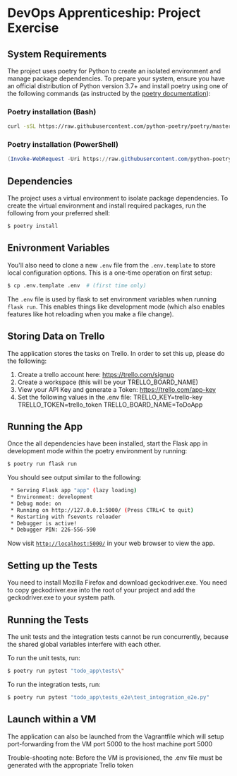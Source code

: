 # DevOps Apprenticeship: Project Exercise

## System Requirements

The project uses poetry for Python to create an isolated environment and manage package dependencies. To prepare your system, ensure you have an official distribution of Python version 3.7+ and install poetry using one of the following commands (as instructed by the [poetry documentation](https://python-poetry.org/docs/#system-requirements)):

### Poetry installation (Bash)

```bash
curl -sSL https://raw.githubusercontent.com/python-poetry/poetry/master/get-poetry.py | python
```

### Poetry installation (PowerShell)

```powershell
(Invoke-WebRequest -Uri https://raw.githubusercontent.com/python-poetry/poetry/master/get-poetry.py -UseBasicParsing).Content | python
```

## Dependencies

The project uses a virtual environment to isolate package dependencies. To create the virtual environment and install required packages, run the following from your preferred shell:

```bash
$ poetry install
```

## Enivronment Variables

You'll also need to clone a new `.env` file from the `.env.template` to store local configuration options. This is a one-time operation on first setup:

```bash
$ cp .env.template .env  # (first time only)
```

The `.env` file is used by flask to set environment variables when running `flask run`. This enables things like development mode (which also enables features like hot reloading when you make a file change).

## Storing Data on Trello

The application stores the tasks on Trello.
In order to set this up, please do the following:
1. Create a trello account here: https://trello.com/signup
2. Create a workspace (this will be your TRELLO_BOARD_NAME)
3. View your API Key and generate a Token: https://trello.com/app-key
5. Set the following values in the .env file:
        TRELLO_KEY=trello-key
        TRELLO_TOKEN=trello_token
        TRELLO_BOARD_NAME=ToDoApp


## Running the App

Once the all dependencies have been installed, start the Flask app in development mode within the poetry environment by running:
```bash
$ poetry run flask run
```

You should see output similar to the following:
```bash
 * Serving Flask app "app" (lazy loading)
 * Environment: development
 * Debug mode: on
 * Running on http://127.0.0.1:5000/ (Press CTRL+C to quit)
 * Restarting with fsevents reloader
 * Debugger is active!
 * Debugger PIN: 226-556-590
```
Now visit [`http://localhost:5000/`](http://localhost:5000/) in your web browser to view the app.

## Setting up the Tests

You need to install Mozilla Firefox and download geckodriver.exe.
You need to copy geckodriver.exe into the root of your project and add the geckodriver.exe to your system path.

## Running the Tests

The unit tests and the integration tests cannot be run concurrently, because the shared global variables interfere with each other.

To run the unit tests, run:

```bash
$ poetry run pytest "todo_app\tests\"
```

To run the integration tests, run:

```bash
$ poetry run pytest "todo_app\tests_e2e\test_integration_e2e.py"
```

## Launch within a VM

The application can also be launched from the Vagrantfile which will setup port-forwarding from the VM port 5000 to the host machine port 5000

Trouble-shooting note:
Before the VM is provisioned, the .env file must be generated with the appropriate Trello token